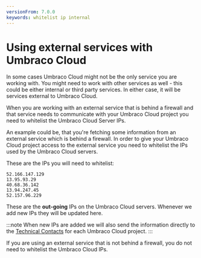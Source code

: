 ```yaml
---
versionFrom: 7.0.0
keywords: whitelist ip internal 
---
```


# Using external services with Umbraco Cloud

In some cases Umbraco Cloud might not be the only service you are working with. You might need to work with other services as well - this could be either internal or third party services. In either case, it will be services external to Umbraco Cloud.

When you are working with an external service that is behind a firewall and that service needs to communicate with your Umbraco Cloud project you need to whitelist the Umbraco Cloud Server IPs.

An example could be, that you're fetching some information from an external service which is behind a firewall. In order to give your Umbraco Cloud project access to the external service you need to whitelist the IPs used by the Umbraco Cloud servers.

These are the IPs you will need to whitelist:

```
52.166.147.129
13.95.93.29
40.68.36.142
13.94.247.45
52.157.96.229
```

These are the **out-going** IPs on the Umbraco Cloud servers. Whenever we add new IPs they will be updated here.

:::note
When new IPs are added we will also send the information directly to the [Technical Contacts](../Team-Members/Technical-Contact.md) for each Umbraco Cloud project. 
:::

If you are using an external service that is not behind a firewall, you do not need to whitelist the Umbraco Cloud IPs.
